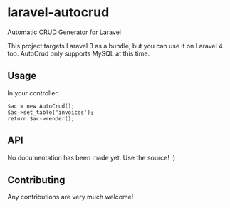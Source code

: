 # laravel-autocrud

Automatic CRUD Generator for Laravel

This project targets Laravel 3 as a bundle, but you can use it on Laravel 4 too.
AutoCrud only supports MySQL at this time.


## Usage

In your controller:

```
$ac = new AutoCrud();
$ac->set_table('invoices');
return $ac->render();
```


## API

No documentation has been made yet. Use the source! :)


## Contributing

Any contributions are very much welcome!